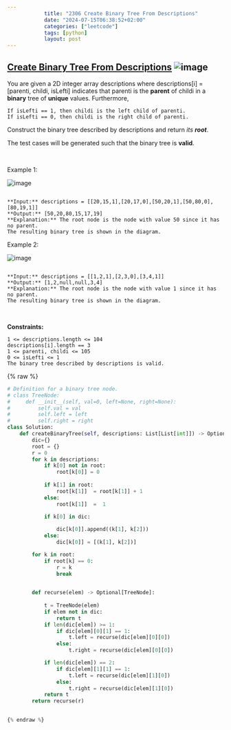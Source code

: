 ```yaml
---
            title: "2306 Create Binary Tree From Descriptions"
            date: "2024-07-15T06:38:52+02:00"
            categories: ["leetcode"]
            tags: [python]
            layout: post
---
```

            
## [Create Binary Tree From Descriptions](https://leetcode.com/problems/create-binary-tree-from-descriptions) ![image](https://img.shields.io/badge/Difficulty-Medium-orange)

You are given a 2D integer array descriptions where descriptions[i] = [parenti, childi, isLefti] indicates that parenti is the **parent** of childi in a **binary** tree of **unique** values. Furthermore,

	If isLefti == 1, then childi is the left child of parenti.
	If isLefti == 0, then childi is the right child of parenti.

Construct the binary tree described by descriptions and return *its **root***.

The test cases will be generated such that the binary tree is **valid**.

 

Example 1:

![image](https://assets.leetcode.com/uploads/2022/02/09/example1drawio.png)
```

**Input:** descriptions = [[20,15,1],[20,17,0],[50,20,1],[50,80,0],[80,19,1]]
**Output:** [50,20,80,15,17,19]
**Explanation:** The root node is the node with value 50 since it has no parent.
The resulting binary tree is shown in the diagram.

```

Example 2:

![image](https://assets.leetcode.com/uploads/2022/02/09/example2drawio.png)
```

**Input:** descriptions = [[1,2,1],[2,3,0],[3,4,1]]
**Output:** [1,2,null,null,3,4]
**Explanation:** The root node is the node with value 1 since it has no parent.
The resulting binary tree is shown in the diagram.

```

 

**Constraints:**

	1 <= descriptions.length <= 104
	descriptions[i].length == 3
	1 <= parenti, childi <= 105
	0 <= isLefti <= 1
	The binary tree described by descriptions is valid.

{% raw %}
```python
# Definition for a binary tree node.
# class TreeNode:
#     def __init__(self, val=0, left=None, right=None):
#         self.val = val
#         self.left = left
#         self.right = right
class Solution:
    def createBinaryTree(self, descriptions: List[List[int]]) -> Optional[TreeNode]:
        dic={}
        root = {}
        r = 0
        for k in descriptions:
            if k[0] not in root:
                root[k[0]] = 0
            
            if k[1] in root:
                root[k[1]]  = root[k[1]] + 1
            else:
                root[k[1]]  =  1

            if k[0] in dic:
                
                dic[k[0]].append((k[1], k[2]))
            else:
                dic[k[0]] = [(k[1], k[2])]

        for k in root:
            if root[k] == 0:
                r = k
                break

       
        def recurse(elem) -> Optional[TreeNode]:
            
            t = TreeNode(elem)
            if elem not in dic:
                return t
            if len(dic[elem]) >= 1:
                if dic[elem][0][1] == 1:
                    t.left = recurse(dic[elem][0][0])
                else:
                    t.right = recurse(dic[elem][0][0])

            if len(dic[elem]) == 2:
                if dic[elem][1][1] == 1:
                    t.left = recurse(dic[elem][1][0])
                else:
                    t.right = recurse(dic[elem][1][0])
            return t
        return recurse(r)

        
{% endraw %}
